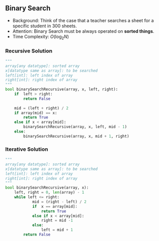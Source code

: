 ## Binary Search
* Background: Think of the case that a teacher searches a sheet for a specific student in 300 sheets.
* Attention: Binary Search must be always operated on **sorted things**.
* Time Complexity: $O(\log_{2}{N})$

### Recursive Solution
```python
"""
array[any datatype]: sorted array
x[datatype same as array]: to be searched
left[int]: left index of array
right[int]: right index of array
"""
bool binarySearchRecursive(array, x, left, right):
    if  left > right:
        return False
    
    mid = (left + right) / 2
    if array(mid) == x:
        return True
    else if x < array[mid]:
        binarySearchRecursive(array, x, left, mid - 1)
    else:
        binarySearchRecursive(array, x, mid + 1, right)
```
### Iterative Solution
```python
"""
array[any datatype]: sorted array
x[datatype same as array]: to be searched
left[int]: left index of array
right[int]: right index of array
"""
bool binarySearchRecursive(array, x):    
    left, right = 0, len(array) - 1    
    while left <= right:
            mid = (right - left) / 2
            if  x == array[mid]:
                return True
            else if x < array[mid]:
                right = mid -1
            else:
                left = mid + 1
        return False
```